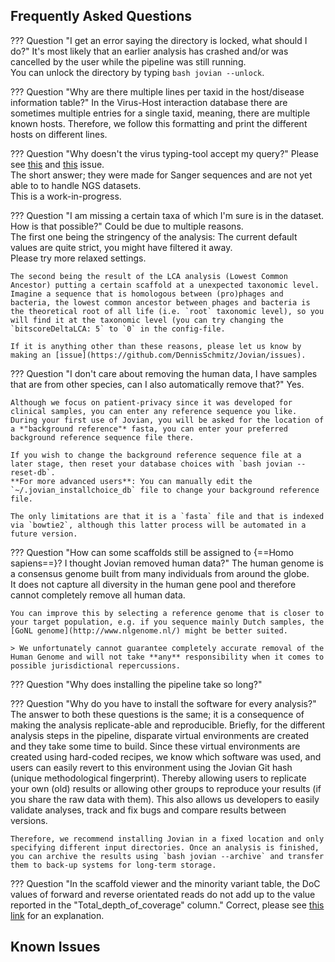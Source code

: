 
## Frequently Asked Questions

??? Question "I get an error saying the directory is locked, what should I do?"
    It's most likely that an earlier analysis has crashed and/or was cancelled by the user while the pipeline was still running.  
    You can unlock the directory by typing `bash jovian --unlock`.

??? Question "Why are there multiple lines per taxid in the host/disease information table?"
    In the Virus-Host interaction database there are sometimes multiple entries for a single taxid, meaning, there are multiple known hosts. Therefore, we follow this formatting and print the different hosts on different lines.

??? Question "Why doesn't the virus typing-tool accept my query?"
    Please see [this](https://github.com/DennisSchmitz/Jovian/issues/29) and [this](https://github.com/DennisSchmitz/Jovian/issues/51) issue.  
    The short answer; they were made for Sanger sequences and are not yet able to to handle NGS datasets.  
    This is a work-in-progress.

??? Question "I am missing a certain taxa of which I'm sure is in the dataset. How is that possible?"
    Could be due to multiple reasons.  
    The first one being the stringency of the analysis: The current default values are quite strict, you might have filtered it away.  
    Please try more relaxed settings.  
    
    The second being the result of the LCA analysis (Lowest Common Ancestor) putting a certain scaffold at a unexpected taxonomic level.  
    Imagine a sequence that is homologous between (pro)phages and bacteria, the lowest common ancestor between phages and bacteria is the theoretical root of all life (i.e. `root` taxonomic level), so you will find it at the taxonomic level (you can try changing the `bitscoreDeltaLCA: 5` to `0` in the config-file.
    
    If it is anything other than these reasons, please let us know by making an [issue](https://github.com/DennisSchmitz/Jovian/issues).

??? Question "I don't care about removing the human data, I have samples that are from other species, can I also automatically remove that?"
    Yes.  

    Although we focus on patient-privacy since it was developed for clinical samples, you can enter any reference sequence you like.  
    During your first use of Jovian, you will be asked for the location of a *"background reference"* fasta, you can enter your preferred background reference sequence file there.  

    If you wish to change the background reference sequence file at a later stage, then reset your database choices with `bash jovian --reset-db`.  
    **For more advanced users**: You can manually edit the `~/.jovian_installchoice_db` file to change your background reference file.
    
    The only limitations are that it is a `fasta` file and that is indexed via `bowtie2`, although this latter process will be automated in a future version.  

??? Question "How can some scaffolds still be assigned to {==Homo sapiens==}? I thought Jovian removed human data?"
    The human genome is a consensus genome built from many individuals from around the globe.  
    It does not capture all diversity in the human gene pool and therefore cannot completely remove all human data.
    
    You can improve this by selecting a reference genome that is closer to your target population, e.g. if you sequence mainly Dutch samples, the [GoNL genome](http://www.nlgenome.nl/) might be better suited.  

    > We unfortunately cannot guarantee completely accurate removal of the Human Genome and will not take **any** responsibility when it comes to possible jurisdictional repercussions.

??? Question "Why does installing the pipeline take so long?"

??? Question "Why do you have to install the software for every analysis?"
    The answer to both these questions is the same; it is a consequence of making the analysis replicate-able and reproducible. Briefly, for the different analysis steps in the pipeline, disparate virtual environments are created and they take some time to build. Since these virtual environments are created using hard-coded recipes, we know which software was used, and users can easily revert to this environment using the Jovian Git hash (unique methodological fingerprint). Thereby allowing users to replicate your own (old) results or allowing other groups to reproduce your results (if you share the raw data with them). This also allows us developers to easily validate analyses, track and fix bugs and compare results between versions.

    Therefore, we recommend installing Jovian in a fixed location and only specifying different input directories. Once an analysis is finished, you can archive the results using `bash jovian --archive` and transfer them to back-up systems for long-term storage.

??? Question "In the scaffold viewer and the minority variant table, the DoC values of forward and reverse orientated reads do not add up to the value reported in the "Total_depth_of_coverage" column."
    Correct, please see [this link](https://www.biostars.org/p/46361/) for an explanation.

## Known Issues